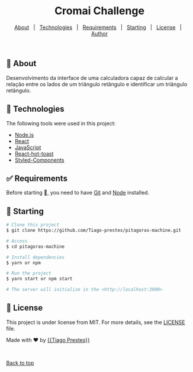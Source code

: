 
<h1 align="center">Cromai Challenge</h1>

<p align="center">
  <a href="#dart-about">About</a> &#xa0; | &#xa0; 
  <a href="#rocket-technologies">Technologies</a> &#xa0; | &#xa0;
  <a href="#white_check_mark-requirements">Requirements</a> &#xa0; | &#xa0;
  <a href="#checkered_flag-starting">Starting</a> &#xa0; | &#xa0;
  <a href="#memo-license">License</a> &#xa0; | &#xa0;
  <a href="https://github.com/tiago-prestes" target="_blank">Author</a>
</p>

<br>

## :dart: About ##

Desenvolvimento da interface de uma calculadora capaz de calcular a relação entre os
lados de um triângulo retângulo e identificar um triângulo retângulo.

## :rocket: Technologies ##

The following tools were used in this project:

- [Node.js](https://nodejs.org/en/)
- [React](https://pt-br.reactjs.org/)
- [JavaScript](https://www.javascript.com/)
- [React-hot-toast](https://react-hot-toast.com/)
- [Styled-Components](https://styled-components.com/)

## :white_check_mark: Requirements ##

Before starting :checkered_flag:, you need to have [Git](https://git-scm.com) and [Node](https://nodejs.org/en/) installed.

## :checkered_flag: Starting ##

```bash
# Clone this project
$ git clone https://github.com/Tiago-prestes/pitagoras-machine.git

# Access
$ cd pitagoras-machine

# Install dependencies
$ yarn or npm

# Run the project
$ yarn start or npm start

# The server will initialize in the <http://localhost:3000>
```

## :memo: License ##

This project is under license from MIT. For more details, see the [LICENSE](LICENSE.md) file.


Made with :heart: by <a href="https://github.com/tiago-prestes" target="_blank">{{Tiago Prestes}}</a>

&#xa0;

<a href="#top">Back to top</a>

